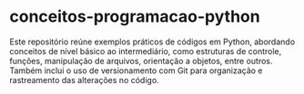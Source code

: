 # conceitos-programacao-python
Este repositório reúne exemplos práticos de códigos em Python, abordando conceitos de nível básico ao intermediário, como estruturas de controle, funções, manipulação de arquivos, orientação a objetos, entre outros. Também inclui o uso de versionamento com Git para organização e rastreamento das alterações no código.

